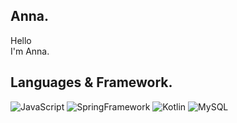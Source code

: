 ## Anna.

Hello <br>
I'm Anna. <br>


## Languages & Framework.

![JavaScript](https://img.shields.io/badge/JavaScript-F7DF1E?style=flat-square&logo=javascript&logoColor=white)
![SpringFramework](http://img.shields.io/badge/Spring-6DB33F?style=flat-square&logo=spring&logoColor=white)
![Kotlin](http://img.shields.io/badge/Kotlin-7F52FF?style=flat-square&logo=kotlin&logoColor=white)
![MySQL](https://img.shields.io/badge/MySQL-4479A1?style=flat-square&logo=MySQL&logoColor=white)
<!-- ![SpringBoot](https://img.shields.io/badge/Spring%20Boot-6DB33F?style=flat-square&logo=springboot&logoColor=white) -->
